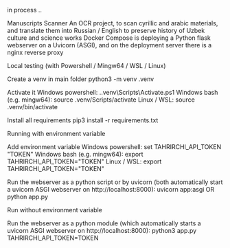 in process ..


Manuscripts Scanner
An OCR project, to scan cyrillic and arabic materials, and translate them into Russian / English to preserve history of Uzbek culture and science works
Docker Compose is deploying a Python flask webserver on a Uvicorn (ASGI), and on the deployment server there is a nginx reverse proxy


Local testing (with Powershell / Mingw64 / WSL / Linux)


Create a venv in main folder
python3 -m venv .venv


Activate it
Windows powershell: .\.venv\Scripts\Activate.ps1
Windows bash (e.g. mingw64): source .venv/Scripts/activate
Linux / WSL: source .venv/bin/activate


Install all requirements
pip3 install -r requirements.txt


Running with environment variable


Add environment variable
Windows powershell: set TAHRIRCHI_API_TOKEN "TOKEN"
Windows bash (e.g. mingw64): export TAHRIRCHI_API_TOKEN="TOKEN"
Linux / WSL: export TAHRIRCHI_API_TOKEN="TOKEN"


Run the webserver as a python script or by uvicorn (both automatically start a uvicorn ASGI webserver on http://localhost:8000):
uvicorn app:asgi OR python app.py




Run without environment variable


Run the webserver as a python module (which automatically starts a uvicorn ASGI webserver on http://localhost:8000):
python3 app.py TAHRIRCHI_API_TOKEN=TOKEN
